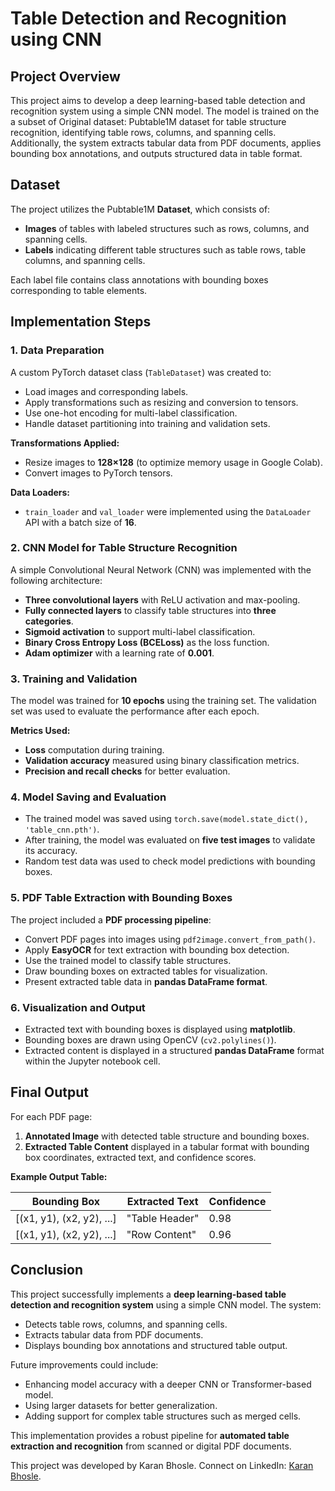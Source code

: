 # Table Detection and Recognition using CNN

## Project Overview

This project aims to develop a deep learning-based table detection and recognition system using a simple CNN model. The model is trained on the a subset of Original dataset: Pubtable1M dataset for table structure recognition, identifying table rows, columns, and spanning cells. Additionally, the system extracts tabular data from PDF documents, applies bounding box annotations, and outputs structured data in table format.

## Dataset

The project utilizes the Pubtable1M **Dataset**, which consists of:

- **Images** of tables with labeled structures such as rows, columns, and spanning cells.
- **Labels** indicating different table structures such as table rows, table columns, and spanning cells.

Each label file contains class annotations with bounding boxes corresponding to table elements.

## Implementation Steps

### 1. Data Preparation

A custom PyTorch dataset class (`TableDataset`) was created to:

- Load images and corresponding labels.
- Apply transformations such as resizing and conversion to tensors.
- Use one-hot encoding for multi-label classification.
- Handle dataset partitioning into training and validation sets.

**Transformations Applied:**

- Resize images to **128×128** (to optimize memory usage in Google Colab).
- Convert images to PyTorch tensors.

**Data Loaders:**

- `train_loader` and `val_loader` were implemented using the `DataLoader` API with a batch size of **16**.

### 2. CNN Model for Table Structure Recognition

A simple Convolutional Neural Network (CNN) was implemented with the following architecture:

- **Three convolutional layers** with ReLU activation and max-pooling.
- **Fully connected layers** to classify table structures into **three categories**.
- **Sigmoid activation** to support multi-label classification.
- **Binary Cross Entropy Loss (BCELoss)** as the loss function.
- **Adam optimizer** with a learning rate of **0.001**.

### 3. Training and Validation

The model was trained for **10 epochs** using the training set. The validation set was used to evaluate the performance after each epoch.

**Metrics Used:**

- **Loss** computation during training.
- **Validation accuracy** measured using binary classification metrics.
- **Precision and recall checks** for better evaluation.

### 4. Model Saving and Evaluation

- The trained model was saved using `torch.save(model.state_dict(), 'table_cnn.pth')`.
- After training, the model was evaluated on **five test images** to validate its accuracy.
- Random test data was used to check model predictions with bounding boxes.

### 5. PDF Table Extraction with Bounding Boxes

The project included a **PDF processing pipeline**:

- Convert PDF pages into images using `pdf2image.convert_from_path()`.
- Apply **EasyOCR** for text extraction with bounding box detection.
- Use the trained model to classify table structures.
- Draw bounding boxes on extracted tables for visualization.
- Present extracted table data in **pandas DataFrame format**.

### 6. Visualization and Output

- Extracted text with bounding boxes is displayed using **matplotlib**.
- Bounding boxes are drawn using OpenCV (`cv2.polylines()`).
- Extracted content is displayed in a structured **pandas DataFrame** format within the Jupyter notebook cell.

## Final Output

For each PDF page:

1. **Annotated Image** with detected table structure and bounding boxes.
2. **Extracted Table Content** displayed in a tabular format with bounding box coordinates, extracted text, and confidence scores.

**Example Output Table:**

| Bounding Box              | Extracted Text | Confidence |
| ------------------------- | -------------- | ---------- |
| [(x1, y1), (x2, y2), ...] | "Table Header" | 0.98       |
| [(x1, y1), (x2, y2), ...] | "Row Content"  | 0.96       |

## Conclusion

This project successfully implements a **deep learning-based table detection and recognition system** using a simple CNN model. The system:

- Detects table rows, columns, and spanning cells.
- Extracts tabular data from PDF documents.
- Displays bounding box annotations and structured table output.

Future improvements could include:

- Enhancing model accuracy with a deeper CNN or Transformer-based model.
- Using larger datasets for better generalization.
- Adding support for complex table structures such as merged cells.

This implementation provides a robust pipeline for **automated table extraction and recognition** from scanned or digital PDF documents.

This project was developed by Karan Bhosle. Connect on LinkedIn: [Karan Bhosle](https://www.linkedin.com/in/karanbhosle/).
